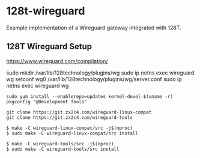 # 128t-wireguard

Example implementation of a Wireguard gateway integrated with 128T.

## 128T Wireguard Setup

https://www.wireguard.com/compilation/

sudo mkdir /var/lib/128technology/plugins/wg
sudo ip netns exec wireguard wg setconf wg0 /var/lib/128technology/plugins/wg/server.conf
sudo ip netns exec wireguard wg


```
sudo yum install --enablerepo=updates kernel-devel-$(uname -r) pkgconfig "@Development Tools"
```

```
git clone https://git.zx2c4.com/wireguard-linux-compat
git clone https://git.zx2c4.com/wireguard-tools
```

```
$ make -C wireguard-linux-compat/src -j$(nproc)
$ sudo make -C wireguard-linux-compat/src install
```

```
$ make -C wireguard-tools/src -j$(nproc)
$ sudo make -C wireguard-tools/src install
```


